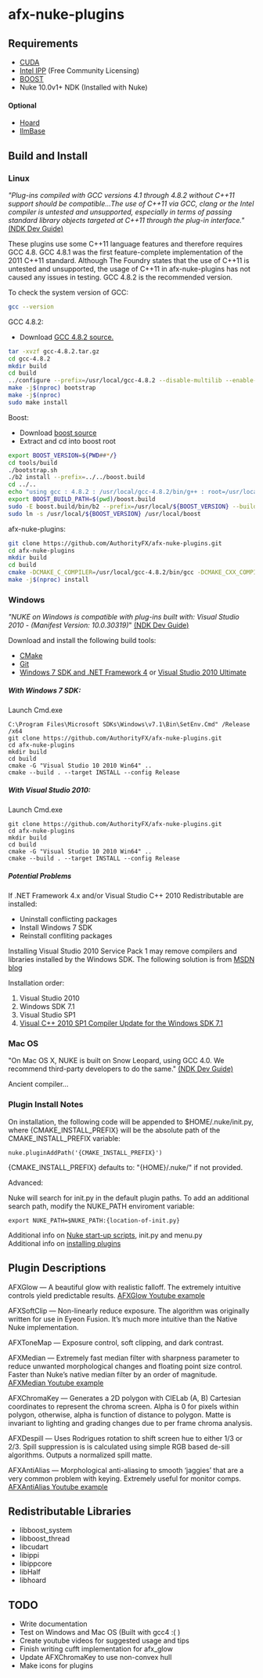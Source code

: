 ﻿afx-nuke-plugins﻿
================
## Requirements
* [CUDA](https://developer.nvidia.com/cuda-downloads)
* [Intel IPP](https://registrationcenter.intel.com/en/forms/?productid=2558) (Free Community Licensing)
* [BOOST](https://sourceforge.net/projects/boost/files/boost/)
* Nuke 10.0v1+ NDK (Installed with Nuke)

#### Optional
* [Hoard](https://github.com/emeryberger/Hoard/releases)
* [IlmBase](http://www.openexr.com/downloads.html)

## Build and Install
### Linux
*"Plug-ins compiled with GCC versions 4.1 through 4.8.2 without C++11 support should be compatible...The use of C++11 via GCC, clang or the Intel compiler is untested and unsupported, especially in terms of passing standard library objects targeted at C++11 through the plug-in interface."*
[(NDK Dev Guide)](https://www.thefoundry.co.uk/products/nuke/developers/105/ndkdevguide/appendixa/linux.html)

These plugins use some C++11 language features and therefore requires GCC 4.8. GCC 4.8.1 was the first feature-complete implementation of the 2011 C++11 standard.  Although The Foundry states that the use of C++11 is untested and unsupported, the usage of C++11 in afx-nuke-plugins has not caused any issues in testing. GCC 4.8.2 is the recommended version.

To check the system version of GCC:
```bash
gcc --version
```

GCC 4.8.2:

* Download [GCC 4.8.2 source.](https://gcc.gnu.org/mirrors.html)
```bash
tar -xvzf gcc-4.8.2.tar.gz
cd gcc-4.8.2
mkdir build
cd build
../configure --prefix=/usr/local/gcc-4.8.2 --disable-multilib --enable-language=c,c++
make -j$(nproc) bootstrap
make -j$(nproc)
sudo make install
```

Boost:

* Download [boost source](http://www.boost.org/users/download/)
* Extract and cd into boost root
```bash
export BOOST_VERSION=${PWD##*/}
cd tools/build
./bootstrap.sh
./b2 install --prefix=../../boost.build
cd ../..
echo "using gcc : 4.8.2 : /usr/local/gcc-4.8.2/bin/g++ : root=/usr/local/gcc-4.8.2 : <cxxflags>-std=c++11 ;" >> boost.build/user-config.jam
export BOOST_BUILD_PATH=$(pwd)/boost.build
sudo -E boost.build/bin/b2 --prefix=/usr/local/${BOOST_VERSION} --build-dir=$(pwd)/build --with-thread toolset=gcc-4.8.2 variant=release link=shared threading=multi runtime-link=shared install
sudo ln -s /usr/local/${BOOST_VERSION} /usr/local/boost
```

afx-nuke-plugins:

```bash
git clone https://github.com/AuthorityFX/afx-nuke-plugins.git
cd afx-nuke-plugins
mkdir build
cd build
cmake -DCMAKE_C_COMPILER=/usr/local/gcc-4.8.2/bin/gcc -DCMAKE_CXX_COMPILER=/usr/local/gcc-4.8.2/bin/g++ ..
make -j$(nproc) install
```

### Windows
*"NUKE on Windows is compatible with plug-ins built with: Visual Studio 2010 - (Manifest Version: 10.0.30319)*"
[(NDK Dev Guide)](https://www.thefoundry.co.uk/products/nuke/developers/105/ndkdevguide/appendixa/windows.html)

Download and install the following build tools:
* [CMake](https://cmake.org/download)
* [Git](https://git-scm.com/downloads)
*  [Windows 7 SDK and .NET Framework 4](https://www.microsoft.com/en-us/download/details.aspx?id=8279) or [Visual Studio 2010 Ultimate](http://download.microsoft.com/download/4/0/6/4067968E-5530-4A08-B8EC-17D2B3F02C35/vs_ultimateweb.exe)

##### With Windows 7 SDK:
Launch Cmd.exe
```dos
C:\Program Files\Microsoft SDKs\Windows\v7.1\Bin\SetEnv.Cmd" /Release /x64
git clone https://github.com/AuthorityFX/afx-nuke-plugins.git
cd afx-nuke-plugins
mkdir build
cd build
cmake -G "Visual Studio 10 2010 Win64" ..
cmake --build . --target INSTALL --config Release
```
##### With Visual Studio 2010:
Launch Cmd.exe
```dos
git clone https://github.com/AuthorityFX/afx-nuke-plugins.git
cd afx-nuke-plugins
mkdir build
cd build
cmake -G "Visual Studio 10 2010 Win64" ..
cmake --build . --target INSTALL --config Release
```
##### Potential Problems
If .NET Framework 4.x and/or Visual Studio C++ 2010 Redistributable are installed:
* Uninstall conflicting packages
* Install Windows 7 SDK
* Reinstall confliting packages

Installing Visual Studio 2010 Service Pack 1 may remove compilers and libraries installed by the Windows SDK. The following solution is from [MSDN blog](https://blogs.msdn.microsoft.com/vcblog/2011/03/31/released-visual-c-2010-sp1-compiler-update-for-the-windows-sdk-7-1/)

Installation order:
1. Visual Studio 2010
2. Windows SDK 7.1
3. Visual Studio SP1
4. [Visual C++ 2010 SP1 Compiler Update for the Windows SDK 7.1](https://www.microsoft.com/en-us/download/details.aspx?id=4422)

### Mac OS
"On Mac OS X, NUKE is built on Snow Leopard, using GCC 4.0. We recommend third-party developers to do the same."
[(NDK Dev Guide)](https://www.thefoundry.co.uk/products/nuke/developers/105/ndkdevguide/appendixa/osx.html)

Ancient compiler...

### Plugin Install Notes
On installation, the following code will be appended to $HOME/.nuke/init.py, where {CMAKE_INSTALL_PREFIX} will be the absolute path of the CMAKE_INSTALL_PREFIX variable:
```
nuke.pluginAddPath('{CMAKE_INSTALL_PREFIX}')
```
{CMAKE_INSTALL_PREFIX} defaults to: "{HOME}/.nuke/" if not provided.

Advanced:

Nuke will search for init.py in the default plugin paths.  To add an additional search path, modify the NUKE_PATH enviroment variable:
```
export NUKE_PATH=$NUKE_PATH:{location-of-init.py}
```

Additional info on [Nuke start-up scripts](https://www.thefoundry.co.uk/products/nuke/developers/105/pythondevguide/startup.html), init.py and menu.py<br>
Additional info on [installing plugins](https://www.thefoundry.co.uk/products/nuke/developers/105/pythondevguide/installing_plugins.html)

## Plugin Descriptions
AFXGlow — A beautiful glow with realistic falloff.  The extremely intuitive controls yield predictable results. [AFXGlow Youtube example](https://www.youtube.com/watch?v=nkY4S2smK_U)

AFXSoftClip — Non-linearly reduce exposure.  The algorithm was originally written for use in Eyeon Fusion.  It’s much more intuitive than the Native Nuke implementation.

AFXToneMap — Exposure control, soft clipping, and dark contrast.

AFXMedian — Extremely fast median filter with sharpness parameter to reduce unwanted morphological changes and floating point size control.  Faster than Nuke’s native median filter by an order of magnitude. [AFXMedian Youtube example](https://www.youtube.com/watch?v=SspTyatPAPg)

AFXChromaKey — Generates a 2D polygon with CIELab (A, B) Cartesian coordinates to represent the chroma screen.  Alpha is 0 for pixels within polygon, otherwise, alpha is function of distance to polygon.  Matte is invariant to lighting and grading changes due to per frame chroma analysis.

AFXDespill — Uses Rodrigues rotation to shift screen hue to either 1/3 or 2/3.  Spill suppression is is calculated using simple RGB based de-sill algorithms. Outputs a normalized spill matte.

AFXAntiAlias — Morphological anti-aliasing to smooth ‘jaggies’ that are a very common problem with keying. Extremely useful for monitor comps. [AFXAntiAlias Youtube example](https://www.youtube.com/watch?v=SspTyatPAPg)

## Redistributable Libraries
* libboost_system
* libboost_thread
* libcudart
* libippi
* libippcore
* libHalf
* libhoard

## TODO
* Write documentation
* Test on Windows and Mac OS (Built with gcc4 :( )
* Create youtube videos for suggested usage and tips
* Finish writing cufft implementation for afx_glow
* Update AFXChromaKey to use non-convex hull
* Make icons for plugins

